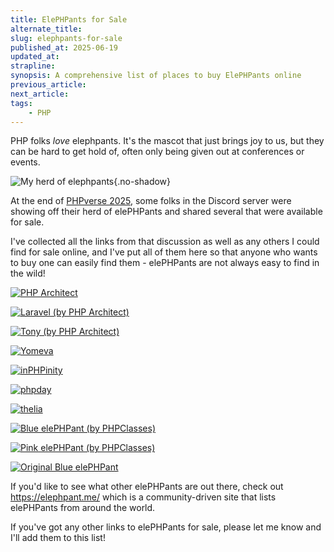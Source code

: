 ```yaml
---
title: ElePHPants for Sale
alternate_title: 
slug: elephpants-for-sale
published_at: 2025-06-19
updated_at: 
strapline: 
synopsis: A comprehensive list of places to buy ElePHPants online
previous_article: 
next_article: 
tags:
    - PHP
---
```


PHP folks _love_ elephpants. It's the mascot that just brings joy to us, but they can be hard to get hold of, often only being given out at conferences or events.

![My herd of elephpants](/images/articles/holding-elephpants.jpg){.no-shadow}

At the end of [PHPverse 2025](https://lp.jetbrains.com/phpverse-2025/), some folks in the Discord server were showing off their herd of elePHPants and shared several that were available for sale.

I've collected all the links from that discussion as well as any others I could find for sale online, and I've put all of them here so that anyone who wants to buy one can easily find them - elePHPants are not always easy to find in the wild!

[![PHP Architect](https://www.phparch.com/wp-content/uploads/2022/06/2022-06-11-07.56.55-300x225.jpg)](https://www.phparch.com/swag/plush-elephpant/)

[![Laravel (by PHP Architect)](https://www.phparch.com/wp-content/uploads/2016/03/elephpant_laravel_2-300x300.jpg)](https://www.phparch.com/swag/laravel-plush-elephpant/)

[![Tony (by PHP Architect)](https://elephpant.me/storage/elephpants/83-tony.jpg)](https://www.phparch.com/swag/php-tek-2025-tony-plush-elephpant/)

[![Yomeva](https://img.stripecdn.com/cdn-cgi/image/format=auto,height=300,width=300,dpr=1/https://files.stripe.com/links/MDB8YWNjdF8xTkZlU0JKd0R5U3FjM3lvfGZsX2xpdmVfUHJER0I5SlVzQXpOTXRzM01oSG9ISUhK00tvfyWRTc)](https://www.yomeva.com/elephants.html)

[![inPHPinity](https://www.exakat.io/wp-content/uploads/2020/12/inphpinity-500x263.jpeg)](https://www.exakat.io/ex/product/inphpinity/)

[![phpday](https://shop.grusp.org/media/elephpant-phpday-lato.png)](https://shop.grusp.org/product/aida-phpday-elephpant/)

[![thelia](https://thelia.net/cache/images/product/30e51b512a119dbc2b1d1e614a307ad4-elephpant2-7.jpg)](https://thelia.net/index.php/thelia-elephpant.html)

[![Blue elePHPant (by PHPClasses)](https://files.phpclasses.org/picture/product/1-ElePHPant-2025-Blue-1-352x352-2025-04-13-10-25-17.jpg)](https://www.phpclasses.org/shop/product/eles1/)

[![Pink elePHPant (by PHPClasses)](https://files.phpclasses.org/picture/product/1-ElePHPant-2022-Pink-352x352-2024-01-26-21-53-46.jpg)](https://www.phpclasses.org/shop/product/eles1pink/)

[![Original Blue elePHPant](https://www.vincentpontier.com/elephpant/wp-content/uploads/2014/08/blue_elephpant_ab-510x510.jpg)](https://www.vincentpontier.com/elephpant/produit/elephpant-blue-original/)

If you'd like to see what other elePHPants are out there, check out <https://elephpant.me/> which is a community-driven site that lists elePHPants from around the world.

If you've got any other links to elePHPants for sale, please let me know and I'll add them to this list!
